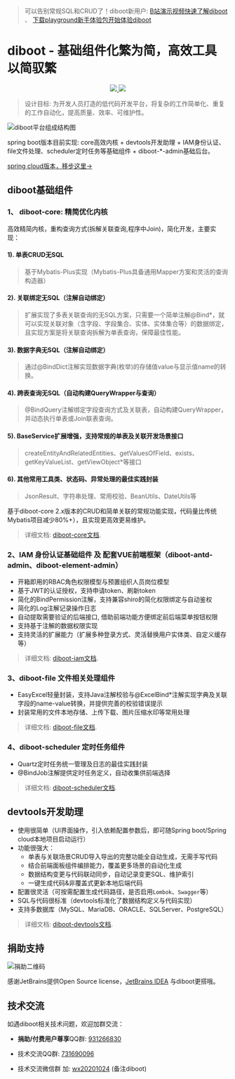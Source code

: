 > 可以告别常规SQL和CRUD了！diboot新用户: [B站演示视频快速了解diboot](https://www.bilibili.com/video/BV17V411r7Cc) 、 [下载playground新手体验包开始体验diboot](https://gitee.com/dibo_software/diboot-v2-example/raw/master/playground.zip)

# diboot - 基础组件化繁为简，高效工具以简驭繁
<p align="center">
    <a href="http://www.apache.org/licenses/LICENSE-2.0.html" target="_blank">
        <img src="https://img.shields.io/hexpm/l/plug.svg">
    </a>
    <a href="https://mvnrepository.com/artifact/com.diboot" target="_blank">
        <img src="https://img.shields.io/maven-central/v/com.diboot/diboot-core-spring-boot-starter">
    </a>
</p>

> 设计目标: 为开发人员打造的低代码开发平台，将复杂的工作简单化、重复的工作自动化，提高质量、效率、可维护性。

![diboot平台组成结构图](diboot-docs/.vuepress/public/structure.png)

spring boot版本目前实现: core高效内核 + devtools开发助理 + IAM身份认证、file文件处理、scheduler定时任务等基础组件 + diboot-*-admin基础后台。

[spring cloud版本，移步这里->](https://github.com/dibo-software/diboot-cloud)

## diboot基础组件
### 1、 diboot-core: 精简优化内核
高效精简内核，重构查询方式(拆解关联查询,程序中Join)，简化开发，主要实现：
#### 1). 单表CRUD无SQL
   > 基于Mybatis-Plus实现（Mybatis-Plus具备通用Mapper方案和灵活的查询构造器）
#### 2). 关联绑定无SQL（注解自动绑定）
   > 扩展实现了多表关联查询的无SQL方案，只需要一个简单注解@Bind*，就可以实现关联对象（含字段、字段集合、实体、实体集合等）的数据绑定，且实现方案是将关联查询拆解为单表查询，保障最佳性能。
#### 3). 数据字典无SQL（注解自动绑定）
   > 通过@BindDict注解实现数据字典(枚举)的存储值value与显示值name的转换。
#### 4). 跨表查询无SQL（自动构建QueryWrapper与查询）
   > @BindQuery注解绑定字段查询方式及关联表，自动构建QueryWrapper，并动态执行单表或Join联表查询。
#### 5). BaseService扩展增强，支持常规的单表及关联开发场景接口
   > createEntityAndRelatedEntities、getValuesOfField、exists、getKeyValueList、getViewObject*等接口
#### 6). 其他常用工具类、状态码、异常处理的最佳实践封装
   > JsonResult、字符串处理、常用校验、BeanUtils、DateUtils等

基于diboot-core 2.x版本的CRUD和简单关联的常规功能实现，代码量比传统Mybatis项目减少80%+），且实现更高效更易维护。
> 详细文档: [diboot-core文档](https://www.diboot.com/guide/diboot-core/%E7%AE%80%E4%BB%8B.html). 

### 2、IAM 身份认证基础组件 及 配套VUE前端框架（diboot-antd-admin、diboot-element-admin）

* 开箱即用的RBAC角色权限模型与预置组织人员岗位模型
* 基于JWT的认证授权，支持申请token、刷新token
* 简化的BindPermission注解，支持兼容shiro的简化权限绑定与自动鉴权
* 简化的Log注解记录操作日志
* 自动提取需要验证的后端接口, 借助前端功能方便绑定前后端菜单按钮权限
* 支持基于注解的数据权限实现
* 支持灵活的扩展能力（扩展多种登录方式、灵活替换用户实体类、自定义缓存等）
> 详细文档: [diboot-iam文档](https://www.diboot.com/guide/diboot-iam/%E4%BB%8B%E7%BB%8D.html). 

### 3、diboot-file 文件相关处理组件

* EasyExcel轻量封装，支持Java注解校验与@ExcelBind*注解实现字典及关联字段的name-value转换，并提供完善的校验错误提示
* 封装常用的文件本地存储、上传下载、图片压缩水印等常用处理
> 详细文档: [diboot-file文档](https://www.diboot.com/guide/diboot-file/%E4%BB%8B%E7%BB%8D.html). 

### 4、diboot-scheduler 定时任务组件

* Quartz定时任务统一管理及日志的最佳实践封装
* @BindJob注解提供定时任务定义，自动收集供前端选择
> 详细文档: [diboot-scheduler文档](https://www.diboot.com/guide/diboot-scheduler/%E4%BB%8B%E7%BB%8D.html). 

## devtools开发助理

* 使用很简单（UI界面操作，引入依赖配置参数后，即可随Spring boot/Spring cloud本地项目启动运行）
* 功能很强大：
    * 单表与关联场景CRUD导入导出的完整功能全自动生成，无需手写代码
    * 结合前端面板组件编排能力，覆盖更多场景的自动化生成
    * 数据结构变更与代码联动同步，自动记录变更SQL、维护索引
    * 一键生成代码&非覆盖式更新本地后端代码
* 配置很灵活（可按需配置生成代码路径，是否启用`Lombok`、`Swagger`等）
* SQL与代码很标准（devtools标准化了数据结构定义与代码实现）
* 支持多数据库（MySQL、MariaDB、ORACLE、SQLServer、PostgreSQL）
> 详细文档: [diboot-devtools文档](https://www.diboot.com/guide/diboot-devtools/%E4%BB%8B%E7%BB%8D.html). 

## 捐助支持
![捐助二维码](https://www.diboot.com/assets/img/donate.a25badf5.jpg)

感谢JetBrains提供Open Source license，[JetBrains IDEA](https://www.jetbrains.com/?from=diboot) 与diboot更搭哦。

## 技术交流
如遇diboot相关技术问题，欢迎加群交流：

* **捐助/付费用户尊享**QQ群: [931266830]()

* 技术交流QQ群: [731690096]() 

* 技术交流微信群 加: [wx20201024]() (备注diboot)